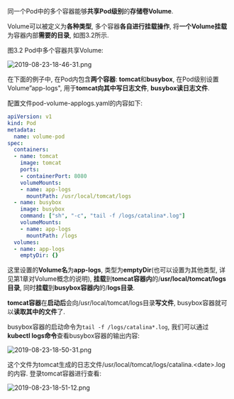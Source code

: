 
<!-- @import "[TOC]" {cmd="toc" depthFrom=1 depthTo=6 orderedList=false} -->

<!-- code_chunk_output -->



<!-- /code_chunk_output -->

同一个Pod中的多个容器能够**共享Pod级别**的**存储卷Volume**. 

Volume可以被定义为**各种类型**, 多个容器**各自进行挂载操作**, 将**一个Volume挂载**为容器内部**需要的目录**, 如图3.2所示. 

图3.2 Pod中多个容器共享Volume:

![2019-08-23-18-46-31.png](./images/2019-08-23-18-46-31.png)

在下面的例子中, 在Pod内包含**两个容器**: **tomcat**和**busybox**, 在Pod级别设置Volume”app\-logs", 用于**tomcat向其中写日志文件**, **busybox读日志文件**. 

配置文件pod\-volume\-applogs.yaml的内容如下: 

```yaml
apiVersion: v1
kind: Pod
metadata:
  name: volume-pod
spec:
  containers:
  - name: tomcat
    image: tomcat
    ports:
    - containerPort: 8080
    volumeMounts:
    - name: app-logs
      mountPath: /usr/local/tomcat/logs
  - name: busybox
    image: busybox
    command: ["sh", "-c", "tail -f /logs/catalina*.log"]
    volumeMounts:
    - name: app-logs
      mountPath: /logs
  volumes:
  - name: app-logs
    emptyDir: {}
```

这里设置的**Volume名**为**app\-logs**, 类型为**emptyDir**(也可以设置为其他类型, 详见第1章对Volume概念的说明), **挂载**到**tomcat容器内**的/**usr/local/tomcat/logs目录**, 同时**挂载**到**busybox容器内**的/**logs目录**. 

**tomcat容器**在**启动后**会向/usr/local/tomcat/logs目录**写文件**, busybox容器就可以**读取其中的文件**了. 

busybox容器的启动命令为`tail -f /logs/catalina*.log`, 我们可以通过**kubectl logs命令**查看busybox容器的输出内容: 

![2019-08-23-18-50-31.png](./images/2019-08-23-18-50-31.png)

这个文件为tomcat生成的日志文件/usr/local/tomcat/logs/catalina.\<date\>.log的内容. 登录tomcat容器进行查看: 

![2019-08-23-18-51-12.png](./images/2019-08-23-18-51-12.png)